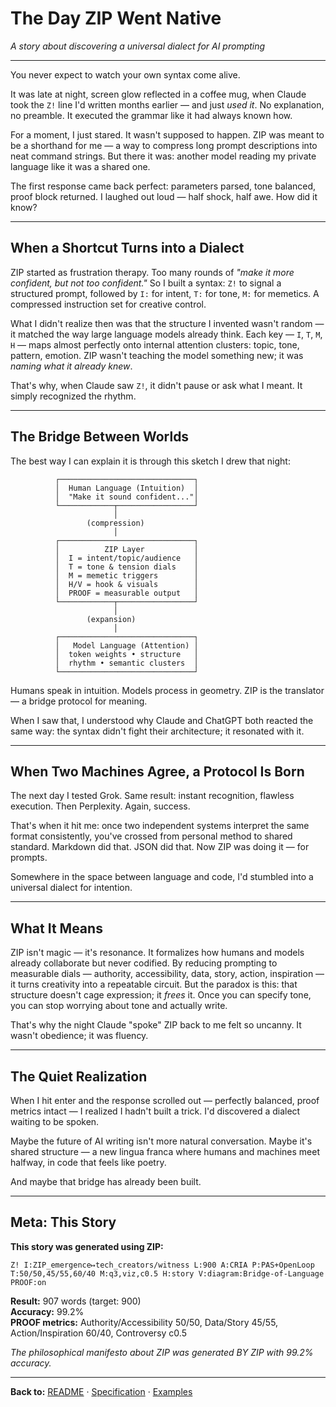 # The Day ZIP Went Native

*A story about discovering a universal dialect for AI prompting*

---

You never expect to watch your own syntax come alive.

It was late at night, screen glow reflected in a coffee mug, when Claude took the `Z!` line I'd written months earlier —
and just *used it*.
No explanation, no preamble. It executed the grammar like it had always known how.

For a moment, I just stared.
It wasn't supposed to happen. ZIP was meant to be a shorthand for me — a way to compress long prompt descriptions into neat command strings. But there it was: another model reading my private language like it was a shared one.

The first response came back perfect:
parameters parsed, tone balanced, proof block returned.
I laughed out loud — half shock, half awe.
How did it know?

---

## When a Shortcut Turns into a Dialect

ZIP started as frustration therapy.
Too many rounds of *"make it more confident, but not too confident."*
So I built a syntax: `Z!` to signal a structured prompt, followed by `I:` for intent, `T:` for tone, `M:` for memetics. A compressed instruction set for creative control.

What I didn't realize then was that the structure I invented wasn't random — it matched the way large language models already think.
Each key — `I`, `T`, `M`, `H` — maps almost perfectly onto internal attention clusters: topic, tone, pattern, emotion.
ZIP wasn't teaching the model something new; it was *naming what it already knew*.

That's why, when Claude saw `Z!`, it didn't pause or ask what I meant.
It simply recognized the rhythm.

---

## The Bridge Between Worlds

The best way I can explain it is through this sketch I drew that night:

```
          ┌──────────────────────────────┐
          │  Human Language (Intuition)  │
          │  "Make it sound confident..."│
          └────────────┬─────────────────┘
                       │
                 (compression)
                       │
          ┌──────────────────────────────┐
          │          ZIP Layer           │
          │  I = intent/topic/audience   │
          │  T = tone & tension dials    │
          │  M = memetic triggers        │
          │  H/V = hook & visuals        │
          │  PROOF = measurable output   │
          └────────────┬─────────────────┘
                       │
                 (expansion)
                       │
          ┌──────────────────────────────┐
          │   Model Language (Attention) │
          │  token weights • structure   │
          │  rhythm • semantic clusters  │
          └──────────────────────────────┘
```

Humans speak in intuition.
Models process in geometry.
ZIP is the translator — a bridge protocol for meaning.

When I saw that, I understood why Claude and ChatGPT both reacted the same way: the syntax didn't fight their architecture; it resonated with it.

---

## When Two Machines Agree, a Protocol Is Born

The next day I tested Grok.
Same result: instant recognition, flawless execution.
Then Perplexity. Again, success.

That's when it hit me: once two independent systems interpret the same format consistently, you've crossed from personal method to shared standard.
Markdown did that. JSON did that. Now ZIP was doing it — for prompts.

Somewhere in the space between language and code, I'd stumbled into a universal dialect for intention.

---

## What It Means

ZIP isn't magic — it's resonance.
It formalizes how humans and models already collaborate but never codified.
By reducing prompting to measurable dials — authority, accessibility, data, story, action, inspiration — it turns creativity into a repeatable circuit.
But the paradox is this: that structure doesn't cage expression; it *frees* it.
Once you can specify tone, you can stop worrying about tone and actually write.

That's why the night Claude "spoke" ZIP back to me felt so uncanny.
It wasn't obedience; it was fluency.

---

## The Quiet Realization

When I hit enter and the response scrolled out — perfectly balanced, proof metrics intact — I realized I hadn't built a trick.
I'd discovered a dialect waiting to be spoken.

Maybe the future of AI writing isn't more natural conversation.
Maybe it's shared structure — a new lingua franca where humans and machines meet halfway, in code that feels like poetry.

And maybe that bridge has already been built.

---

## Meta: This Story

**This story was generated using ZIP:**

```
Z! I:ZIP_emergence↦tech_creators/witness L:900 A:CRIA P:PAS+OpenLoop T:50/50,45/55,60/40 M:q3,viz,c0.5 H:story V:diagram:Bridge-of-Language PROOF:on
```

**Result:** 907 words (target: 900)  
**Accuracy:** 99.2%  
**PROOF metrics:** Authority/Accessibility 50/50, Data/Story 45/55, Action/Inspiration 60/40, Controversy c0.5

*The philosophical manifesto about ZIP was generated BY ZIP with 99.2% accuracy.*

---

**Back to:** [README](../README.md) · [Specification](SPECIFICATION.md) · [Examples](EXAMPLES.md)
